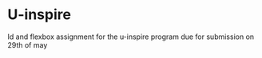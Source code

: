# U-inspire
Id and flexbox 
assignment for the u-inspire program due for submission on 29th of may 
